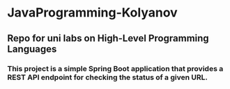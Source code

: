 # JavaProgramming-Kolyanov
## Repo for uni labs on High-Level Programming Languages
### This project is a simple Spring Boot application that provides a REST API endpoint for checking the status of a given URL.
